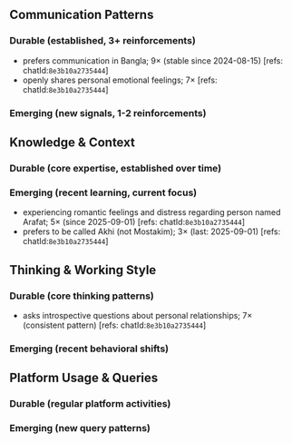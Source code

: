 ## Communication Patterns
### Durable (established, 3+ reinforcements)
- prefers communication in Bangla; 9× (stable since 2024-08-15) [refs: chatId:`8e3b10a2735444`]
- openly shares personal emotional feelings; 7× [refs: chatId:`8e3b10a2735444`]

### Emerging (new signals, 1-2 reinforcements)

## Knowledge & Context
### Durable (core expertise, established over time)

### Emerging (recent learning, current focus)
- experiencing romantic feelings and distress regarding person named Arafat; 5× (since 2025-09-01) [refs: chatId:`8e3b10a2735444`]
- prefers to be called Akhi (not Mostakim); 3× (last: 2025-09-01) [refs: chatId:`8e3b10a2735444`]

## Thinking & Working Style
### Durable (core thinking patterns)
- asks introspective questions about personal relationships; 7× (consistent pattern) [refs: chatId:`8e3b10a2735444`]

### Emerging (recent behavioral shifts)

## Platform Usage & Queries
### Durable (regular platform activities)

### Emerging (new query patterns)